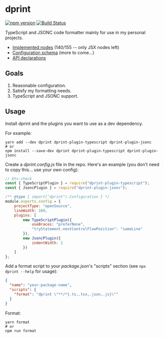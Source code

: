 # dprint

[![npm version](https://badge.fury.io/js/dprint.svg)](https://badge.fury.io/js/dprint)
[![Build Status](https://travis-ci.org/dsherret/dprint.svg?branch=master)](https://travis-ci.org/dsherret/dprint)

TypeScript and JSONC code formatter mainly for use in my personal projects.

* [Implemented nodes](implemented-nodes.md) (140/155 -- only JSX nodes left)
* [Configuration schema](schema/dprint.schema.json) (more to come...)
* [API declarations](lib/dprint.d.ts)

## Goals

1. Reasonable configuration.
2. Satisfy my formatting needs.
3. TypeScript and JSONC support.

## Usage

Install dprint and the plugins you want to use as a dev dependency.

For example:

```
yarn add --dev dprint dprint-plugin-typescript dprint-plugin-jsonc
# or
npm install --save-dev dprint dprint-plugin-typescript dprint-plugin-jsonc
```

Create a *dprint.config.js* file in the repo. Here's an example (you don't need to copy this... use your own config):

```js
// @ts-check
const { TypeScriptPlugin } = require("dprint-plugin-typescript");
const { JsoncPlugin } = require("dprint-plugin-jsonc");

/** @type { import("dprint").Configuration } */
module.exports.config = {
    projectType: "openSource",
    lineWidth: 160,
    plugins: [
        new TypeScriptPlugin({
            useBraces: "preferNone",
            "tryStatement.nextControlFlowPosition": "sameLine"
        }),
        new JsoncPlugin({
            indentWidth: 2
        })
    ]
};
```

Add a format script to your *package.json*'s "scripts" section (see `npx dprint --help` for usage):

```json
{
  "name": "your-package-name",
  "scripts": {
    "format": "dprint \"**/*{.ts,.tsx,.json,.js}\""
  }
}
```

Format:

```
yarn format
# or
npm run format
```
